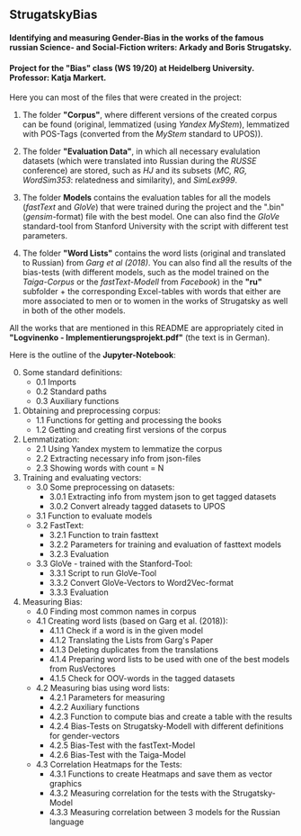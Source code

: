 ## StrugatskyBias

#### Identifying and measuring Gender-Bias in the works of the famous russian Science- and Social-Fiction writers: Arkady and Boris Strugatsky.

#### Project for the "Bias" class (WS 19/20) at Heidelberg University. Professor: Katja Markert. 


Here you can most of the files that were created in the project:

1. The folder **"Corpus"**, where different versions of the created corpus can be found (original, lemmatized (using *Yandex MyStem*), lemmatized with POS-Tags (converted from the *MyStem* standard to UPOS)).

2. The folder **"Evaluation Data"**, in which all necessary evalulation datasets (which were translated into Russian during the *RUSSE* conference) are stored, such as *HJ* and its subsets (*MC, RG, WordSim353*: relatedness and similarity), and *SimLex999*.

3. The folder **Models** contains the evaluation tables for all the models (*fastText* and *GloVe*) that were trained during the project and the ".bin" (*gensim*-format) file with the best model. One can also find the *GloVe* standard-tool from Stanford University with the script with different test parameters.

4. The folder **"Word Lists"** contains the word lists (original and translated to Russian) from *Garg et al (2018)*. You can also find all the results of the bias-tests (with different models, such as the model trained on the *Taiga-Corpus* or the *fastText-Modell* from *Facebook*) in the **"ru"** subfolder + the corresponding Excel-tables with words that either are more associated to men or to women in the works of Strugatsky as well in both of the other models.  



All the works that are mentioned in this README are appropriately cited in **"Logvinenko - Implementierungsprojekt.pdf"** (the text is in German).


Here is the outline of the **Jupyter-Notebook**:

0. Some standard definitions:
	- 0.1 Imports
	- 0.2 Standard paths
	- 0.3 Auxiliary functions
1. Obtaining and preprocessing corpus:
	- 1.1 Functions for getting and processing the books
	- 1.2 Getting and creating first versions of the corpus
2. Lemmatization:
	- 2.1 Using Yandex mystem to lemmatize the corpus
	- 2.2 Extracting necessary info from json-files
	- 2.3 Showing words with count = N 
3. Training and evaluating vectors:
	- 3.0 Some preprocessing on datasets:
		- 3.0.1 Extracting info from mystem json to get tagged datasets
		- 3.0.2 Convert already tagged datasets to UPOS
	- 3.1 Function to evaluate models
	- 3.2 FastText:
		- 3.2.1 Function to train fasttext
		- 3.2.2 Parameters for training and evaluation of fasttext models
		- 3.2.3 Evaluation
	- 3.3 GloVe - trained with the Stanford-Tool:
		- 3.3.1 Script to run GloVe-Tool
		- 3.3.2 Convert GloVe-Vectors to Word2Vec-format
		- 3.3.3 Evaluation 
4. Measuring Bias:
	- 4.0 Finding most common names in corpus
	- 4.1 Creating word lists (based on Garg et al. (2018)):
		- 4.1.1 Check if a word is in the given model
		- 4.1.2 Translating the Lists from Garg's Paper
		- 4.1.3 Deleting duplicates from the translations
		- 4.1.4 Preparing word lists to be used with one of the best models from RusVectores
		- 4.1.5 Check for OOV-words in the tagged datasets
	- 4.2 Measuring bias using word lists:
		- 4.2.1 Parameters for measuring
		- 4.2.2 Auxiliary functions
		- 4.2.3 Function to compute bias and create a table with the results
		- 4.2.4 Bias-Tests on Strugatsky-Modell with different definitions for gender-vectors
		- 4.2.5 Bias-Test with the fastText-Model
		- 4.2.6 Bias-Test with the Taiga-Model
	- 4.3 Correlation Heatmaps for the Tests:
		- 4.3.1 Functions to create Heatmaps and save them as vector graphics
		- 4.3.2 Measuring correlation for the tests with the Strugatsky-Model
		- 4.3.3 Measuring correlation between 3 models for the Russian language
      
